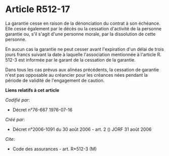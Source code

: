 # Article R512-17

La garantie cesse en raison de la dénonciation du contrat à son échéance. Elle cesse également par le décès ou la cessation
d'activité de la personne garantie ou, s'il s'agit d'une personne morale, par la dissolution de cette personne.

En aucun cas la garantie ne peut cesser avant l'expiration d'un délai de trois jours francs suivant la date à laquelle
l'association mentionnée à l'article R. 512-3 est informée par le garant de la cessation de la garantie.

Dans tous les cas prévus aux alinéas précédents, la cessation de garantie n'est pas opposable au créancier pour les créances
nées pendant la période de validité de l'engagement de caution.

**Liens relatifs à cet article**

_Codifié par_:

  - Décret n°76-667 1976-07-16

_Créé par_:

  - Décret n°2006-1091 du 30 août 2006 - art. 2 () JORF 31 août 2006

_Cite_:

  - Code des assurances - art. R*512-3 (M)
